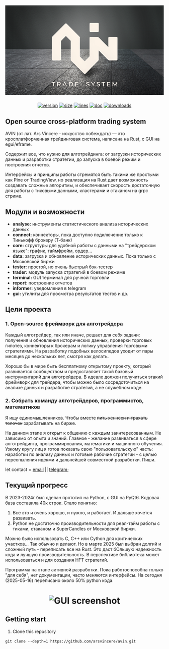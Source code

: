 <h1 align="center">
  <img src="https://raw.githubusercontent.com/arsvincere/avin/master/res/splash/splash.png" alt="AVIN - Trade System">
</h1>

<div align="center">

  [![version](https://img.shields.io/crates/v/avin?label=release)](https://github.com/arsvincere/avin)
  [![size](https://img.shields.io/crates/size/avin)](https://github.com/arsvincere/avin)
  [![lines](https://sloc.xyz/github/arsvincere/avin-rs/?badge-bg-color=E82424&lower=true&label=lines)](https://github.com/arsvincere/avin)
  [![doc](https://docs.rs/avin/badge.svg)](https://docs.rs/avin/)
  [![downloads](https://img.shields.io/crates/d/avin?label=crates.io)](https://crates.io/crates/avin)

</div>

## Open source cross-platform trading system
AVIN (от лат. Ars Vincere  -  искусство побеждать)  —  это кросплатформенная
трейдинговая система, написана на Rust, с GUI на egui/eframe.

Содержит все, что нужно для алготрейдинга: от загрузки исторических данных и
разработки стратегии, до запуска в боевой режим и построения отчетов.

Интерфейсы и принципы работы стремятся быть такими же простыми как Pine от
TradingView, но реализация на Rust дает возможность создавать сложные
алгоритмы, и обеспечивает скорость достаточную для работы с тиковыми данными,
кластерами и стаканом на grpc стриме.

## Модули и возможности

- **analyse:** инструменты статистического анализа исторических данных
- **connect:** коннекторы, пока доступно подключение только к Тинькофф
  брокеру (Т-банк)
- **core:** структуры для удобной работы с данными на "трейдерском языке":
  график, таймфрейм, ордер...
- **data:** загрузка и обновление исторических данных. Пока только с Московской
  биржи
- **tester:** простой, но очень быстрый бэк-тестер
- **trader:** модуль запуска стратегий в боевом режиме
- **terminal:** GUI терминал для ручной торговли
- **report**: построение отчетов
- **informer:** уведомления в telegram
- **gui:** утилиты для просмотра результатов тестов и др.

## Цели проекта

### 1. Open-source фреймворк для алготрейдера

Каждый алготрейдер, так или иначе, решает для себя задачи: получения и
обновления исторических данных, проверки торговых гипотез, коннекторы к
брокерам и логику управления торговыми стратегиями. На разработку подобных
велосипедов уходит от пары месяцев до нескольких лет, смотря как делать.

Хорошо бы в мире быть бесплатному открытому проекту, который развивается
сообществом и предоставляет такой базовый инструментарий для алготрейдера.
В идеале должен получиться этакий фреймворк для трейдера, чтобы можно было
сосредоточиться на анализе данных и разработке стратегий, а не служебном коде.

### 2. Собрать команду алготрейдеров, программистов, математиков

Я ищу единомышленников. Чтобы вместе ~~пить хеннеси и трахать телочек~~
зарабатывать на бирже.

На данном этапе я открыт к общению с каждым заинтересованным. Не зависимо
от опыта и знаний. Главное - желание развиваться в сфере алготрейдинга,
программирования, математики и машинного обучения. Узкому кругу лиц я готов
показать свою "пользовательскую" часть: наработки по анализу данных и готовые
рабочие стратегии - с целью переопыления идеями и дальнейшей совместной
разработки. Пиши.

let contact = [email](mailto:mr.alexavin@gmail.com) || [telegram](https://t.me/mr_alexavin);

## Текущий прогресс

В 2023-2024г был сделан прототип на Python, с GUI на PyQt6.
Кодовая база составила 40к строк. Стало понятно:
1. Все это и очень хорошо, и нужно, и работает. И дальше хочется развивать.
2. Python не достаточно производительности для реал-тайм работы с тиками,
   стаканом и SuperCandles от Московской биржи.

Можно было использовать С, С++ или Cython для критических участков... Так
обычно и делают. Но в марте 2025 был выбран долгий и сложный путь - переписать
все на Rust. Это даст бОльшую надежность кода и лучшую производительность.
В перспективе библиотека может использоваться и для создания HFT стратегий.

Программа на этапе активной разработки.
Пока работоспособна только "для себя", нет документации, часто меняются
интерфейсы. На сегодня (2025-05-16) переписано около 50% python кода.

<h1 align="center">
  <img src="https://raw.githubusercontent.com/arsvincere/avin/blob/master/res/screenshot/Screenshot_2024-02-28_13-11-10.png" alt="GUI screenshot">
</h1>

## Getting start

1. Clone this repository

```
git clone --depth=1 https://github.com/arsvincere/avin.git
```

